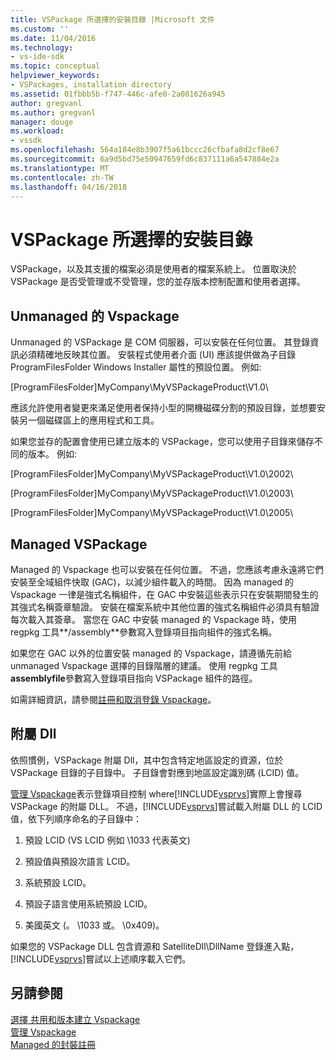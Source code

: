 ```yaml
---
title: VSPackage 所選擇的安裝目錄 |Microsoft 文件
ms.custom: ''
ms.date: 11/04/2016
ms.technology:
- vs-ide-sdk
ms.topic: conceptual
helpviewer_keywords:
- VSPackages, installation directory
ms.assetid: 01fbbb5b-f747-446c-afe0-2a081626a945
author: gregvanl
ms.author: gregvanl
manager: douge
ms.workload:
- vssdk
ms.openlocfilehash: 564a184e8b3907f5a61bccc26cfbafa8d2cf8e67
ms.sourcegitcommit: 6a9d5bd75e50947659fd6c837111a6a547884e2a
ms.translationtype: MT
ms.contentlocale: zh-TW
ms.lasthandoff: 04/16/2018
---
```

# <a name="choosing-the-installation-directory-for-a-vspackage"></a>VSPackage 所選擇的安裝目錄
VSPackage，以及其支援的檔案必須是使用者的檔案系統上。 位置取決於 VSPackage 是否受管理或不受管理，您的並存版本控制配置和使用者選擇。  
  
## <a name="unmanaged-vspackages"></a>Unmanaged 的 Vspackage  
 Unmanaged 的 VSPackage 是 COM 伺服器，可以安裝在任何位置。 其登錄資訊必須精確地反映其位置。 安裝程式使用者介面 (UI) 應該提供做為子目錄 ProgramFilesFolder Windows Installer 屬性的預設位置。 例如:   
  
 [ProgramFilesFolder]MyCompany\MyVSPackageProduct\V1.0\  
  
 應該允許使用者變更來滿足使用者保持小型的開機磁碟分割的預設目錄，並想要安裝另一個磁碟區上的應用程式和工具。  
  
 如果您並存的配置會使用已建立版本的 VSPackage，您可以使用子目錄來儲存不同的版本。 例如:   
  
 [ProgramFilesFolder]MyCompany\MyVSPackageProduct\V1.0\2002\  
  
 [ProgramFilesFolder]MyCompany\MyVSPackageProduct\V1.0\2003\  
  
 [ProgramFilesFolder]MyCompany\MyVSPackageProduct\V1.0\2005\  
  
## <a name="managed-vspackages"></a>Managed VSPackage  
 Managed 的 Vspackage 也可以安裝在任何位置。 不過，您應該考慮永遠將它們安裝至全域組件快取 (GAC)，以減少組件載入的時間。 因為 managed 的 Vspackage 一律是強式名稱組件，在 GAC 中安裝這些表示只在安裝期間發生的其強式名稱簽章驗證。 安裝在檔案系統中其他位置的強式名稱組件必須具有驗證每次載入其簽章。 當您在 GAC 中安裝 managed 的 Vspackage 時，使用 regpkg 工具**/assembly**參數寫入登錄項目指向組件的強式名稱。  
  
 如果您在 GAC 以外的位置安裝 managed 的 Vspackage，請遵循先前給 unmanaged Vspackage 選擇的目錄階層的建議。 使用 regpkg 工具**assemblyfile**參數寫入登錄項目指向 VSPackage 組件的路徑。  
  
 如需詳細資訊，請參閱[註冊和取消登錄 Vspackage](../../extensibility/registering-and-unregistering-vspackages.md)。  
  
## <a name="satellite-dlls"></a>附屬 Dll  
 依照慣例，VSPackage 附屬 Dll，其中包含特定地區設定的資源，位於 VSPackage 目錄的子目錄中。 子目錄會對應到地區設定識別碼 (LCID) 值。  
  
 [管理 Vspackage](../../extensibility/managing-vspackages.md)表示登錄項目控制 where[!INCLUDE[vsprvs](../../code-quality/includes/vsprvs_md.md)]實際上會搜尋 VSPackage 的附屬 DLL。 不過，[!INCLUDE[vsprvs](../../code-quality/includes/vsprvs_md.md)]嘗試載入附屬 DLL 的 LCID 值，依下列順序命名的子目錄中：  
  
1.  預設 LCID (VS LCID 例如 \1033 代表英文)  
  
2.  預設值與預設次語言 LCID。  
  
3.  系統預設 LCID。  
  
4.  預設子語言使用系統預設 LCID。  
  
5.  美國英文 (。 \1033 或。 \0x409)。  
  
 如果您的 VSPackage DLL 包含資源和 SatelliteDll\DllName 登錄進入點，[!INCLUDE[vsprvs](../../code-quality/includes/vsprvs_md.md)]嘗試以上述順序載入它們。  
  
## <a name="see-also"></a>另請參閱  
 [選擇 共用和版本建立 Vspackage](../../extensibility/choosing-between-shared-and-versioned-vspackages.md)   
 [管理 Vspackage](../../extensibility/managing-vspackages.md)   
 [Managed 的封裝註冊](http://msdn.microsoft.com/en-us/f69e0ea3-6a92-4639-8ca9-4c9c210e58a1)